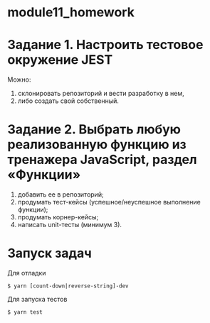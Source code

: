 # module11_homework

# Задание 1. Настроить тестовое окружение JEST
Можно:
1. склонировать репозиторий и вести разработку в нем,
2. либо создать свой собственный.

# Задание 2. Выбрать любую реализованную функцию из тренажера JavaScript, раздел «Функции»
1. добавить ее в репозиторий;
2. продумать тест-кейсы (успешное/неуспешное выполнение функции);
3. продумать корнер-кейсы;
4. написать unit-тесты (минимум 3).


# Запуск задач

Для отладки

    $ yarn [count-down|reverse-string]-dev

Для запуска тестов

    $ yarn test
